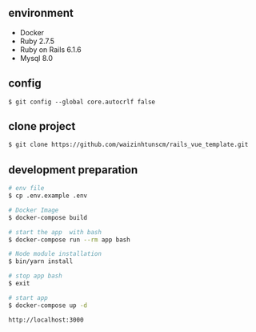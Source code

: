 ## environment

- Docker
- Ruby 2.7.5
- Ruby on Rails 6.1.6
- Mysql 8.0

## config
```
$ git config --global core.autocrlf false
```
## clone project
```bash
$ git clone https://github.com/waizinhtunscm/rails_vue_template.git
```
## development preparation

```bash
# env file
$ cp .env.example .env

# Docker Image
$ docker-compose build

# start the app  with bash
$ docker-compose run --rm app bash

# Node module installation
$ bin/yarn install

# stop app bash
$ exit

# start app
$ docker-compose up -d
```
`http://localhost:3000`



